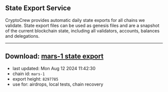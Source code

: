 ## State Export Service
CryptoCrew provides automatic daily state exports for all chains we validate. State export files can be used as genesis files and are a snapshot of the current blockchain state, including all validators, accounts, balances and delegations.

---
**Download: [mars-1 state export](https://dl-eu2.ccvalidators.com/SERVICE/mars/mars-1_export_8297785.json)**
---

- last updated: Mon Aug 12 2024 11:42:30
- chain id: `mars-1`
- export height: `8297785`
- use for: airdrops, local tests, chain recovery
